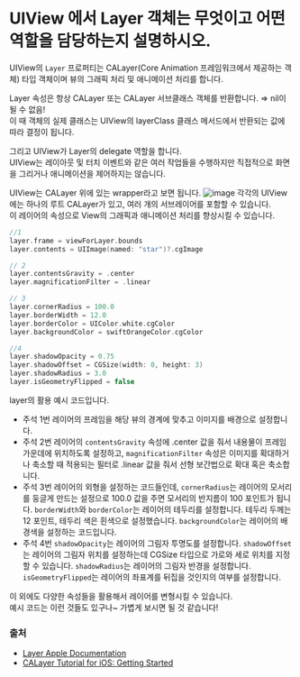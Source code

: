 # UIView 에서 Layer 객체는 무엇이고 어떤 역할을 담당하는지 설명하시오.

UIView의 `Layer` 프로퍼티는 CALayer(Core Animation 프레임워크에서 제공하는 객체) 타입 객체이며 뷰의 그래픽 처리 및 애니메이션 처리를 합니다.

Layer 속성은 항상 CALayer 또는 CALayer 서브클래스 객체를 반환합니다. ⇒ nil이 될 수 없음!  
이 때 객체의 실제 클래스는 UIView의 layerClass 클래스 메서드에서 반환되는 값에 따라 결정이 됩니다.

그리고 UIView가 Layer의 delegate 역할을 합니다.  
UIView는 레이아웃 및 터치 이벤트와 같은 여러 작업들을 수행하지만 직접적으로 화면을 그리거나 애니메이션을 제어하지는 않습니다.

UIView는 CALayer 위에 있는 wrapper라고 보면 됩니다.
![image](https://user-images.githubusercontent.com/59015538/235076872-0239d392-dd31-478e-9bf1-0af0dd0e6cc9.png)
각각의 UIView에는 하나의 루트 CALayer가 있고, 여러 개의 서브레이어를 포함할 수 있습니다.  
이 레이어의 속성으로 View의 그래픽과 애니메이션 처리를 향상시킬 수 있습니다.
```swift
//1
layer.frame = viewForLayer.bounds
layer.contents = UIImage(named: "star")?.cgImage

// 2
layer.contentsGravity = .center
layer.magnificationFilter = .linear

// 3
layer.cornerRadius = 100.0
layer.borderWidth = 12.0
layer.borderColor = UIColor.white.cgColor
layer.backgroundColor = swiftOrangeColor.cgColor

//4
layer.shadowOpacity = 0.75
layer.shadowOffset = CGSize(width: 0, height: 3)
layer.shadowRadius = 3.0
layer.isGeometryFlipped = false
```
layer의 활용 예시 코드입니다.

- 주석 1번
레이어의 프레임을 해당 뷰의 경계에 맞추고 이미지를 배경으로 설정합니다.
- 주석 2번
레이어의 `contentsGravity` 속성에 .center 값을 줘서 내용물이 프레임 가운데에 위치하도록 설정하고, `magnificationFilter` 속성은 이미지를 확대하거나 축소할 때 적용되는 필터로 .linear 값을 줘서 선형 보간법으로 확대 혹은 축소합니다.
- 주석 3번
레이어의 외형을 설정하는 코드들인데,
`cornerRadius`는 레이어의 모서리를 둥글게 만드는 설정으로 100.0 값을 주면 모서리의 반지름이 100 포인트가 됩니다.
`borderWidth`와 `borderColor`는 레이어의 테두리를 설정합니다. 테두리 두께는 12 포인트, 테두리 색은 흰색으로 설정했습니다.
`backgroundColor`는 레이어의 배경색을 설정하는 코드입니다.
- 주석 4번
`shadowOpacity`는 레이어의 그림자 투명도를 설정합니다.
`shadowOffset`는 레이어의 그림자 위치를 설정하는데 CGSize 타입으로 가로와 세로 위치를 지정할 수 있습니다.
`shadowRadius`는 레이어의 그림자 반경을 설정합니다.
`isGeometryFlipped`는 레이어의 좌표계를 뒤집을 것인지의 여부를 설정합니다.

이 외에도 다양한 속성들을 활용해서 레이어를 변형시킬 수 있습니다.  
예시 코드는 이런 것들도 있구나~ 가볍게 보시면 될  것 같습니다!

### 출처
- [Layer Apple Documentation](https://developer.apple.com/documentation/uikit/uiview/1622436-layer)
- [CALayer Tutorial for iOS: Getting Started](https://www.kodeco.com/10317653-calayer-tutorial-for-ios-getting-started)
